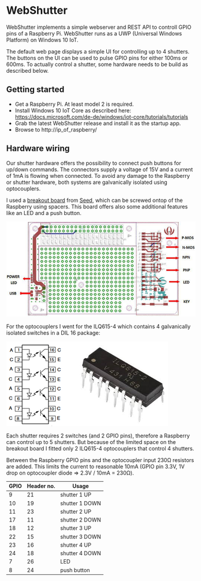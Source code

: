 # WebShutter

WebShutter implements a simple webserver and REST API to controll GPIO pins of a Raspberry Pi. WebShutter runs as a UWP (Universal Windows Platform) on Windows 10 IoT.

The default web page displays a simple UI for controlling up to 4 shutters. The buttons on the UI can be used to pulse GPIO pins for either 100ms or 600ms. To actually control a shutter, some hardware needs to be build as described below.

## Getting started

* Get a Raspberry Pi. At least model 2 is required.
* Install Windows 10 IoT Core as described here: https://docs.microsoft.com/de-de/windows/iot-core/tutorials/tutorials
* Grab the latest WebShutter release and install it as the startup app.
* Browse to http://ip_of_raspberry/

## Hardware wiring

Our shutter hardware offers the possibility to connect push buttons for up/down commands. The connectors supply a voltage of 15V and a current of 1mA is flowing when connected. To avoid any damage to the Raspberry or shutter hardware, both systems are galvanically isolated using optocouplers.

I used a [breakout board](https://www.seeedstudio.com/Raspberry-Pi-Breakout-Board-v1-0-p-2410.html) from [Seed](https://www.seeedstudio.com/), which can be screwed ontop of the Raspberry using spacers. This board offers also some additional features like an LED and a push button.

![Seed breakout board](images/breakoutboard.jpg)

For the optocouplers I went for the ILQ615-4 which contains 4 galvanically isolated switches in a DIL 16 package:

![Optocoupler](images/optocoupler.png)

Each shutter requires 2 switches (and 2 GPIO pins), therefore a Raspberry can control up to 5 shutters. But because of the limited space on the breakout board I fitted only 2 ILQ615-4 optocouplers that control 4 shutters.

Between the Raspberry GPIO pins and the optocoupler input 230&#x2126; resistors are added. This limits the current to reasonable 10mA (GPIO pin 3.3V, 1V drop on optocoupler diode => 2.3V / 10mA = 230&#x2126;).

GPIO | Header no. | Usage
--- | --- | ---
9 | 21 | shutter 1 UP
10 | 19 | shutter 1 DOWN
11 | 23 | shutter 2 UP
17 | 11 | shutter 2 DOWN
18 | 12 | shutter 3 UP
22 | 15 | shutter 3 DOWN
23 | 16 | shutter 4 UP
24 | 18 | shutter 4 DOWN
7 | 26 | LED
8 | 24 | push button
